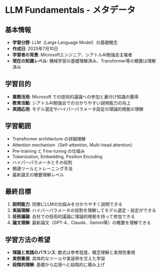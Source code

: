 # LLM Fundamentals - メタデータ

## 基本情報
- **学習分野**: LLM（Large Language Model）の基礎概念
- **作成日**: 2025年7月10日
- **学習者の背景**: Microsoftエンジニア、シアトルAI勉強会主催者
- **現在の知識レベル**: 機械学習の基礎理解済み、Transformer等の概要は理解済み

## 学習目的
- **業務活用**: Microsoft での技術的議論への参加と裏付け知識の獲得
- **教育活動**: シアトルAI勉強会での分かりやすい説明能力の向上
- **実践応用**: モデル選定やハイパーパラメータ設定の理論的根拠の理解

## 学習範囲
- Transformer architecture の詳細理解
- Attention mechanism（Self-attention, Multi-head attention）
- Pre-training と Fine-tuning の仕組み
- Tokenization, Embedding, Position Encoding
- ハイパーパラメータとその役割
- 関連ツールとトレーニング手法
- 最新論文の概要理解レベル

## 最終目標
1. **説明能力**: 同僚にLLMの仕組みを分かりやすく説明できる
2. **実装理解**: ハイパーパラメータの役割を理解してモデル選定・設定ができる
3. **技術議論**: 会社での技術的議論に理論的根拠を持って参加できる
4. **論文理解**: 最新論文（GPT-4、Claude、Gemini等）の概要を理解できる

## 学習方法の希望
- **理論と実践のバランス**: 数式は参考程度、概念理解と実用性重視
- **実例重視**: 具体的なツールや実装例を交えた学習
- **段階的理解**: 基礎から応用へと段階的に積み上げ
